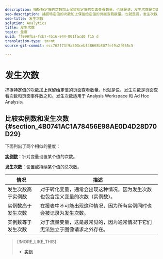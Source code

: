 ```yaml
---
description: 捕捉特定值的次数加上保留给定值的页面查看数量。也就是说，发生次数是页面查看次数和页面事件数之和。发生次数适用于 Analysis Workspace 和 Ad Hoc Analysis。
seo-description: 捕捉特定值的次数加上保留给定值的页面查看数量。也就是说，发生次数是页面查看次数和页面事件数之和。发生次数适用于 Analysis Workspace 和 Ad Hoc Analysis。
seo-title: 发生次数
solution: Analytics
title: 发生次数
topic: 量度
uuid: ff999fba-fcb7-4b16-944-001facd0 f15 d
translation-type: tm+mt
source-git-commit: ecc762f73f9a303cebf48668b807fef9a2f055c5

---
```



# 发生次数

捕捉特定值的次数加上保留给定值的页面查看数量。也就是说，发生次数是页面查看次数和页面事件数之和。发生次数适用于 Analysis Workspace 和 Ad Hoc Analysis。

## 比较实例数和发生次数 {#section_4B0741AC1A78456E98AE0D4D28D70D29}

下面列出了两个相似的量度：

**[实例数](../../../components/c-variables/c-metrics/metrics-instance.md#concept_E3D0FEC81E1F4987B39CC467F19FFCFF)**：针对变量设置某个值的次数。

**发生次数**：设置或持续某个值的总次数。

| 情况 | 描述 |
|---|---|
| 发生次数高于实例数 | 对于转化变量，通常会出现这种情况，因为发生次数也包含定义变量的次数（实例数）。 |
| 实例数高于发生次数 | 在报表中不可能出现这种情况，因为所有实例同时也会被记录为发生次数。 |
| 实例数等于发生次数 | 对于流量变量，这是最常见的，因为通常情况下它们无法独立于图像请求之外存在。 |

>[!MORE_LIKE_THIS]
>
>* [实例](/help/components/c-variables/c-metrics/metrics-instance.md)

